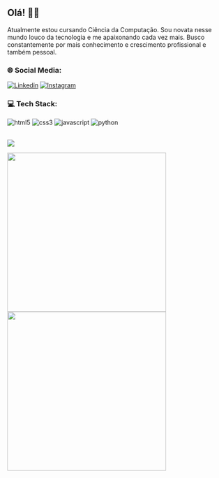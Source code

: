 ## Olá! ✌🏻 

Atualmente estou cursando Ciência da Computação. Sou novata nesse mundo louco da tecnologia e me apaixonando cada vez mais.
Busco constantemente por mais conhecimento e crescimento profissional e também pessoal.

### 🌐 Social Media:

[![Linkedin](https://img.shields.io/badge/LinkedIn-0077B5?style=for-the-badge&logo=linkedin&logoColor=white)](https://www.linkedin.com/in/maria-suzane-712b4b282/)
[![Instagram](https://img.shields.io/badge/Instagram-E4405F?style=for-the-badge&logo=instagram&logoColor=white)](https://www.instagram.com/sdesuzane/)


### 💻 Tech Stack:
<div style="display: inline_block">
 <img align="center" alt="html5" src="https://img.shields.io/badge/HTML5-E34F26?style=for-the-badge&logo=html5&logoColor=white"/>
 <img align="center" alt="css3" src="https://img.shields.io/badge/CSS3-1572B6?style=for-the-badge&logo=css3&logoColor=white"/>
 <img align="center" alt="javascript" src="https://img.shields.io/badge/javascript-%23323330.svg?style=for-the-badge&logo=javascript&logoColor=%23F7DF1E"/>
 <img align="center" alt="python" src="https://img.shields.io/badge/python-3670A0?style=for-the-badge&logo=python&logoColor=ffdd54"/>
</div>

<br>![](https://github-readme-stats-wheat-two-53.vercel.app/api/top-langs/?username=sdesuzane&theme=transparent&hide_border=true&include_all_commits=true&count_private=false&layout=compact)

<img src="https://github-readme-stats.vercel.app/api?username=sdesuzane&theme=transparent&show_icons=true&hide_border=true"  width="364px" /><img src="https://github-readme-streak-stats.herokuapp.com/?user=sdesuzane&theme=transparent&hide_border=true"  width="364px"/>
